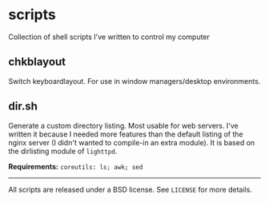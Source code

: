 scripts
=======

Collection of shell scripts I've written to control my computer

chkblayout
----------
Switch keyboardlayout. For use in window managers/desktop environments.

dir.sh
------
Generate a custom directory listing. Most usable for web servers. I've written
it because I needed more features than the default listing of the nginx server
(I didn't wanted to compile-in an extra module). It is based on the dirlisting
module of `lighttpd`.

__Requirements:__ `coreutils: ls; awk; sed`

- - -
All scripts are released under a BSD license. See `LICENSE` for more details.
